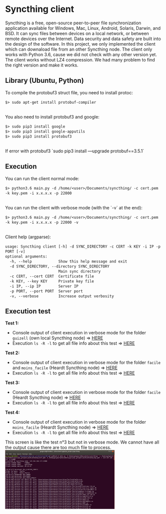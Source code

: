 # Syncthing client

Syncthing is a free, open-source peer-to-peer file synchronization application available for Windows, Mac, Linux, Android, Solaris, Darwin, and BSD. It can sync files between devices on a local network, or between remote devices over the Internet. Data security and data safety are built into the design of the software. In this project, we only implemented the client which can downaload file from an other Syncthing node. The client only works with Python 3.6, cause we did not check with any other version yet. The client works without LZ4 compression. We had many problem to find the right version and make it works.

## Library (Ubuntu, Python)
To compile the protobuf3 struct file, you need to install protoc:  

    $> sudo apt-get install protobuf-compiler  
<br/>
You also need to install protobuf3 and google:

    $> sudo pip3 install google
    $> sudo pip3 install google-apputils
    $> sudo pip3 install protobuf3 
<br/>
If error with protobuf3  
`sudo pip3 install —upgrade protobuf==3.5.1`  

## Execution
You can run the client normal mode:  

    $> python3.6 main.py -d /home/<user>/Documents/syncthing/ -c cert.pem -k key.pem -i x.x.x.x -p 22000
<br/>
You can run the client with verbose mode (with the `-v` at the end):  
    
    $> python3.6 main.py -d /home/<user>/Documents/syncthing/ -c cert.pem -k key.pem -i x.x.x.x -p 22000 -v  
<br/>
Client help (argparse):  

    usage: Syncthing client [-h] -d SYNC_DIRECTORY -c CERT -k KEY -i IP -p PORT [-v]
    optional arguments:
      -h, --help            Show this help message and exit
      -d SYNC_DIRECTORY, --directory SYNC_DIRECTORY 
                            Main sync directory
      -c CERT, --cert CERT  Certificate file
      -k KEY, --key KEY     Private key file
      -i IP, --ip IP        Server IP
      -p PORT, --port PORT  Server port
      -v, --verbose         Increase output verbosity


## Execution test
**Test 1:**
- Console output of client execution in verbose mode for the folder `guizell` (own local Syncthing node) => [HERE](test/test1_output.txt)
- Execution `ls -R -l` to get all file info about this test => [HERE](test/test1_ls.txt)

**Test 2:**
- Console output of client execution in verbose mode for the folder `facile` and `moins_facile` (Heardt Syncthing node) => [HERE](test/test2_output.txt)
- Execution `ls -R -l` to get all file info about this test => [HERE](test/test2_ls.txt)

**Test 3:**
- Console output of client execution in verbose mode for the folder `facile` (Heardt Syncthing node) => [HERE](test/test3_output.txt)
- Execution `ls -R -l` to get all file info about this test => [HERE](test/test3_ls.txt)

**Test 4:**
- Console output of client execution in verbose mode for the folder `moins_facile` (Heardt Syncthing node) => [HERE](test/test4_output.txt)
- Execution `ls -R -l` to get all file info about this test => [HERE](test/test4_ls.txt)


This screen is like the test n°3 but not in verbose mode. We cannot have all the output cause there are too much file to process.   
<img src="/test/test_output.png" width="70%" >
